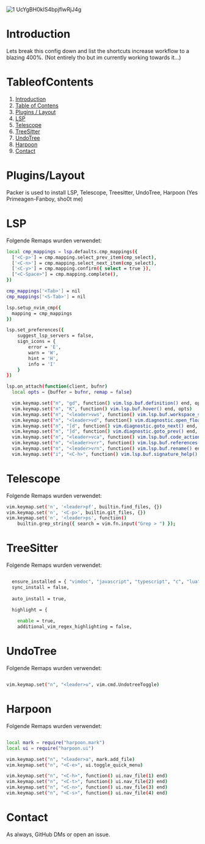 ![1 UcYgBH0kIS4bpjflwRjJ4g](https://github.com/EricLuec/nvim/assets/140081980/46e80dfe-b63a-4da8-9d27-3493551c5837)

# Introduction

Lets break this config down and list the shortcuts increase workflow to a blazing 400%.
(Not entirely tho but im currently working towards it...)


# TableofContents

1. [Introduction](#Introduction)
2. [Table of Contens](#TableofContents)
3. [Plugins / Layout](#Plugins/Layout)
4. [LSP](#LSP)
5. [Telescope](#Telescope)
6. [TreeSitter](#TreeSitter)
7. [UndoTree](#UndoTree)
8. [Harpoon](#Harpoon)
9. [Contact](#Contact)

# Plugins/Layout

Packer is used to install LSP, Telescope, Treesitter, UndoTree, Harpoon (Yes Primeagen-Fanboy, sho0t me)

# LSP

Folgende Remaps wurden verwendet:

```bash
local cmp_mappings = lsp.defaults.cmp_mappings({
  ['<C-p>'] = cmp.mapping.select_prev_item(cmp_select),
  ['<C-n>'] = cmp.mapping.select_next_item(cmp_select),
  ['<C-y>'] = cmp.mapping.confirm({ select = true }),
  ["<C-Space>"] = cmp.mapping.complete(),
})

cmp_mappings['<Tab>'] = nil
cmp_mappings['<S-Tab>'] = nil

lsp.setup_nvim_cmp({
  mapping = cmp_mappings
})

lsp.set_preferences({
    suggest_lsp_servers = false,
    sign_icons = {
        error = 'E',
        warn = 'W',
        hint = 'H',
        info = 'I'
    }
})

lsp.on_attach(function(client, bufnr)
  local opts = {buffer = bufnr, remap = false}

  vim.keymap.set("n", "gd", function() vim.lsp.buf.definition() end, opts)
  vim.keymap.set("n", "K", function() vim.lsp.buf.hover() end, opts)
  vim.keymap.set("n", "<leader>vws", function() vim.lsp.buf.workspace_symbol() end, opts)
  vim.keymap.set("n", "<leader>vd", function() vim.diagnostic.open_float() end, opts)
  vim.keymap.set("n", "[d", function() vim.diagnostic.goto_next() end, opts)
  vim.keymap.set("n", "]d", function() vim.diagnostic.goto_prev() end, opts)
  vim.keymap.set("n", "<leader>vca", function() vim.lsp.buf.code_action() end, opts)
  vim.keymap.set("n", "<leader>vrr", function() vim.lsp.buf.references() end, opts)
  vim.keymap.set("n", "<leader>vrn", function() vim.lsp.buf.rename() end, opts)
  vim.keymap.set("i", "<C-h>", function() vim.lsp.buf.signature_help() end, opts)


```

# Telescope

Folgende Remaps wurden verwendet:

```bash
vim.keymap.set('n', '<leader>pf', builtin.find_files, {})
vim.keymap.set('n', '<C-p>', builtin.git_files, {})
vim.keymap.set('n', '<leader>ps', function()
	builtin.grep_string({ search = vim.fn.input("Grep > ") });


```

# TreeSitter

Folgende Remaps wurden verwendet:

```bash

  ensure_installed = { "vimdoc", "javascript", "typescript", "c", "lua", "rust" },
  sync_install = false,
  
  auto_install = true,

  highlight = {
    
    enable = true,
    additional_vim_regex_highlighting = false,


```

# UndoTree

Folgende Remaps wurden verwendet:

```bash

vim.keymap.set("n", "<leader>u", vim.cmd.UndotreeToggle)

```

# Harpoon

Folgende Remaps wurden verwendet:

```bash

local mark = require("harpoon.mark")
local ui = require("harpoon.ui")

vim.keymap.set("n", "<leader>a", mark.add_file)
vim.keymap.set("n", "<C-e>", ui.toggle_quick_menu)

vim.keymap.set("n", "<C-h>", function() ui.nav_file(1) end)
vim.keymap.set("n", "<C-t>", function() ui.nav_file(2) end)
vim.keymap.set("n", "<C-n>", function() ui.nav_file(3) end)
vim.keymap.set("n", "<C-s>", function() ui.nav_file(4) end)


```

# Contact

As always, GitHub DMs or open an issue.




